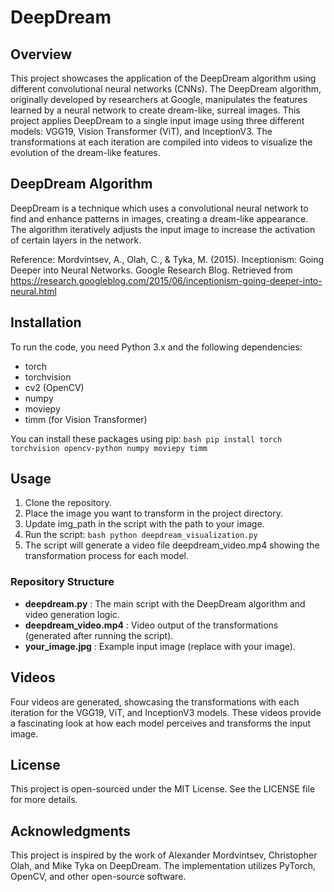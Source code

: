 # DeepDream

## Overview
This project showcases the application of the DeepDream algorithm using different convolutional neural networks (CNNs). The DeepDream algorithm, originally developed by researchers at Google, manipulates the features learned by a neural network to create dream-like, surreal images. This project applies DeepDream to a single input image using three different models: VGG19, Vision Transformer (ViT), and InceptionV3. The transformations at each iteration are compiled into videos to visualize the evolution of the dream-like features.

## DeepDream Algorithm
DeepDream is a technique which uses a convolutional neural network to find and enhance patterns in images, creating a dream-like appearance. The algorithm iteratively adjusts the input image to increase the activation of certain layers in the network.

Reference: Mordvintsev, A., Olah, C., & Tyka, M. (2015). Inceptionism: Going Deeper into Neural Networks. Google Research Blog. Retrieved from https://research.googleblog.com/2015/06/inceptionism-going-deeper-into-neural.html

## Installation
To run the code, you need Python 3.x and the following dependencies:

- torch
- torchvision
- cv2 (OpenCV)
- numpy
- moviepy
- timm (for Vision Transformer)

You can install these packages using pip:
```bash pip install torch torchvision opencv-python numpy moviepy timm```

## Usage

1. Clone the repository.
2. Place the image you want to transform in the project directory.
3. Update img_path in the script with the path to your image.
4. Run the script:
```bash python deepdream_visualization.py```
5. The script will generate a video file deepdream_video.mp4 showing the transformation process for each model.

### Repository Structure
- **deepdream.py** : The main script with the DeepDream algorithm and video generation logic.
- **deepdream_video.mp4** : Video output of the transformations (generated after running the script).
- **your_image.jpg** : Example input image (replace with your image).

## Videos
Four videos are generated, showcasing the transformations with each iteration for the VGG19, ViT, and InceptionV3 models. These videos provide a fascinating look at how each model perceives and transforms the input image.


## License
This project is open-sourced under the MIT License. See the LICENSE file for more details.

## Acknowledgments
This project is inspired by the work of Alexander Mordvintsev, Christopher Olah, and Mike Tyka on DeepDream. The implementation utilizes PyTorch, OpenCV, and other open-source software.


